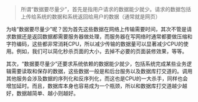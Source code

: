 >  所谓“数据要尽量少”，首先是指用户请求的数据能少就少。请求的数据包括上传给系统的数据和系统返回给用户的数据（通常就是网页）





为啥“数据要尽量少”呢？因为首先这些数据在网络上传输需要时间，其次不管是请求数据还是返回数据都需要服务器做处理，而服务器在写网络时通常都要做压缩和字符编码，这些都非常消耗CPU，所以减少传输的数据量可以显著减少CPU的使用。例如，我们可以简化秒杀页面的大小，去掉不必要的页面装修效果，等等。

其次，“数据要尽量少”还要求系统依赖的数据能少就少，包括系统完成某些业务逻辑需要读取和保存的数据，这些数据一般是和后台服务以及数据库打交道的。调用其他服务会涉及数据的序列化和反序列化，而这也是CPU的一大杀手，同样也会增加延时。而且，数据库本身也容易成为一个瓶颈，所以和数据库打交道越少越好，数据越简单、越小则越好。